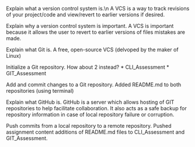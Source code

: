 Explain what a version control system is.\n
    A VCS is a way to track revisions of your project/code and view/revert to earlier versions if desired.
    
Explain why a version control system is important.
    A VCS is important because it allows the user to revert to earlier versions of files mistakes are made.

Explain what Git is.
    A free, open-source VCS (delvoped by the maker of Linux)

Initialize a Git repository.
    How about 2 instead?
     * CLI_Assessment
     * GIT_Assessment

Add and commit changes to a Git repository.
    Added README.md to both repositories (using terminal)

Explain what GitHub is.
    GitHub is a server which allows hosting of GIT repositories to help facilitate collaboration.
    It also acts as a safe backup for repository information in case of local repository failure or corruption.

Push commits from a local repository to a remote repository.
    Pushed assignment content additions of README.md files to CLI_Assessment and GIT_Assessment.